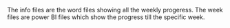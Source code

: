 The info files are the word files showing all the weekly progeress.
The week files are power BI files which show the progress till the specific week.
